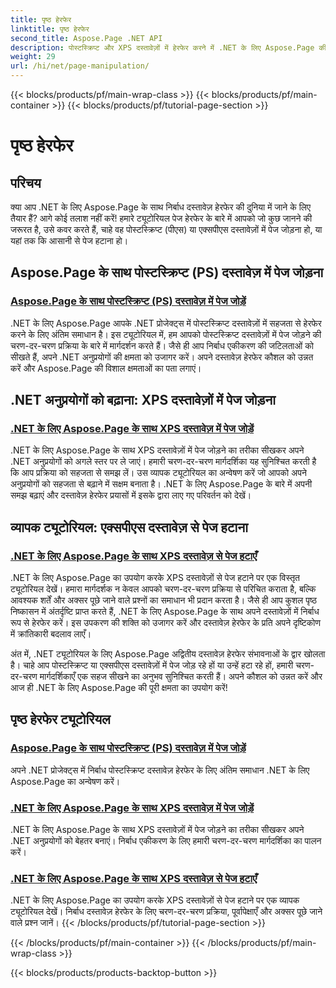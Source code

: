 ```yaml
---
title: पृष्ठ हेरफेर
linktitle: पृष्ठ हेरफेर
second_title: Aspose.Page .NET API
description: पोस्टस्क्रिप्ट और XPS दस्तावेज़ों में हेरफेर करने में .NET के लिए Aspose.Page की शक्ति की खोज करें। हमारे व्यापक ट्यूटोरियल के साथ पेज जोड़ना, बढ़ाना और हटाना सीखें।
weight: 29
url: /hi/net/page-manipulation/
---
```


{{< blocks/products/pf/main-wrap-class >}}
{{< blocks/products/pf/main-container >}}
{{< blocks/products/pf/tutorial-page-section >}}

# पृष्ठ हेरफेर


## परिचय

क्या आप .NET के लिए Aspose.Page के साथ निर्बाध दस्तावेज़ हेरफेर की दुनिया में जाने के लिए तैयार हैं? आगे कोई तलाश नहीं करें! हमारे ट्यूटोरियल पेज हेरफेर के बारे में आपको जो कुछ जानने की जरूरत है, उसे कवर करते हैं, चाहे वह पोस्टस्क्रिप्ट (पीएस) या एक्सपीएस दस्तावेज़ों में पेज जोड़ना हो, या यहां तक कि आसानी से पेज हटाना हो।

## Aspose.Page के साथ पोस्टस्क्रिप्ट (PS) दस्तावेज़ में पेज जोड़ना
### [Aspose.Page के साथ पोस्टस्क्रिप्ट (PS) दस्तावेज़ में पेज जोड़ें](./add-page-to-postscript-ps-document/)

.NET के लिए Aspose.Page आपके .NET प्रोजेक्ट्स में पोस्टस्क्रिप्ट दस्तावेज़ों में सहजता से हेरफेर करने के लिए अंतिम समाधान है। इस ट्यूटोरियल में, हम आपको पोस्टस्क्रिप्ट दस्तावेज़ों में पेज जोड़ने की चरण-दर-चरण प्रक्रिया के बारे में मार्गदर्शन करते हैं। जैसे ही आप निर्बाध एकीकरण की जटिलताओं को सीखते हैं, अपने .NET अनुप्रयोगों की क्षमता को उजागर करें। अपने दस्तावेज़ हेरफेर कौशल को उन्नत करें और Aspose.Page की विशाल क्षमताओं का पता लगाएं।

## .NET अनुप्रयोगों को बढ़ाना: XPS दस्तावेज़ों में पेज जोड़ना
### [.NET के लिए Aspose.Page के साथ XPS दस्तावेज़ में पेज जोड़ें](./add-page-to-xps-document/)

.NET के लिए Aspose.Page के साथ XPS दस्तावेज़ों में पेज जोड़ने का तरीका सीखकर अपने .NET अनुप्रयोगों को अगले स्तर पर ले जाएं। हमारी चरण-दर-चरण मार्गदर्शिका यह सुनिश्चित करती है कि आप प्रक्रिया को सहजता से समझ लें। उस व्यापक ट्यूटोरियल का अन्वेषण करें जो आपको अपने अनुप्रयोगों को सहजता से बढ़ाने में सक्षम बनाता है। .NET के लिए Aspose.Page के बारे में अपनी समझ बढ़ाएं और दस्तावेज़ हेरफेर प्रयासों में इसके द्वारा लाए गए परिवर्तन को देखें।

## व्यापक ट्यूटोरियल: एक्सपीएस दस्तावेज़ से पेज हटाना
### [.NET के लिए Aspose.Page के साथ XPS दस्तावेज़ से पेज हटाएँ](./remove-page-from-xps-document/)

.NET के लिए Aspose.Page का उपयोग करके XPS दस्तावेज़ों से पेज हटाने पर एक विस्तृत ट्यूटोरियल देखें। हमारा मार्गदर्शक न केवल आपको चरण-दर-चरण प्रक्रिया से परिचित कराता है, बल्कि आवश्यक शर्तें और अक्सर पूछे जाने वाले प्रश्नों का समाधान भी प्रदान करता है। जैसे ही आप कुशल पृष्ठ निष्कासन में अंतर्दृष्टि प्राप्त करते हैं, .NET के लिए Aspose.Page के साथ अपने दस्तावेज़ों में निर्बाध रूप से हेरफेर करें। इस उपकरण की शक्ति को उजागर करें और दस्तावेज़ हेरफेर के प्रति अपने दृष्टिकोण में क्रांतिकारी बदलाव लाएँ।

अंत में, .NET ट्यूटोरियल के लिए Aspose.Page अद्वितीय दस्तावेज़ हेरफेर संभावनाओं के द्वार खोलता है। चाहे आप पोस्टस्क्रिप्ट या एक्सपीएस दस्तावेज़ों में पेज जोड़ रहे हों या उन्हें हटा रहे हों, हमारी चरण-दर-चरण मार्गदर्शिकाएँ एक सहज सीखने का अनुभव सुनिश्चित करती हैं। अपने कौशल को उन्नत करें और आज ही .NET के लिए Aspose.Page की पूरी क्षमता का उपयोग करें!
## पृष्ठ हेरफेर ट्यूटोरियल
### [Aspose.Page के साथ पोस्टस्क्रिप्ट (PS) दस्तावेज़ में पेज जोड़ें](./add-page-to-postscript-ps-document/)
अपने .NET प्रोजेक्ट्स में निर्बाध पोस्टस्क्रिप्ट दस्तावेज़ हेरफेर के लिए अंतिम समाधान .NET के लिए Aspose.Page का अन्वेषण करें।
### [.NET के लिए Aspose.Page के साथ XPS दस्तावेज़ में पेज जोड़ें](./add-page-to-xps-document/)
.NET के लिए Aspose.Page के साथ XPS दस्तावेज़ों में पेज जोड़ने का तरीका सीखकर अपने .NET अनुप्रयोगों को बेहतर बनाएं। निर्बाध एकीकरण के लिए हमारी चरण-दर-चरण मार्गदर्शिका का पालन करें।
### [.NET के लिए Aspose.Page के साथ XPS दस्तावेज़ से पेज हटाएँ](./remove-page-from-xps-document/)
.NET के लिए Aspose.Page का उपयोग करके XPS दस्तावेज़ों से पेज हटाने पर एक व्यापक ट्यूटोरियल देखें। निर्बाध दस्तावेज़ हेरफेर के लिए चरण-दर-चरण प्रक्रिया, पूर्वापेक्षाएँ और अक्सर पूछे जाने वाले प्रश्न जानें।
{{< /blocks/products/pf/tutorial-page-section >}}

{{< /blocks/products/pf/main-container >}}
{{< /blocks/products/pf/main-wrap-class >}}

{{< blocks/products/products-backtop-button >}}
